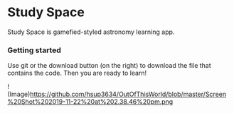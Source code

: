 # Study Space
 
Study Space is gamefied-styled astronomy learning app.

### Getting started
Use git or the download button (on the right) to download the file that contains the code. Then you are ready to learn!

!(Image)https://github.com/hsup3634/OutOfThisWorld/blob/master/Screen%20Shot%202019-11-22%20at%202.38.46%20pm.png
